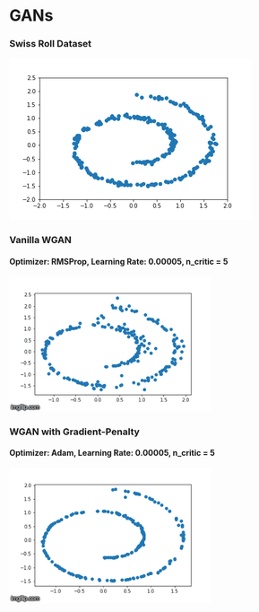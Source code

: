 # GANs
### Swiss Roll Dataset
![alt text](https://github.com/sudeepkatakol/GANs/blob/master/swiss%20roll.png)
### Vanilla WGAN
#### Optimizer: RMSProp, Learning Rate: 0.00005, n_critic = 5
![alt text](https://github.com/sudeepkatakol/GANs/blob/master/WGAN.gif)

### WGAN with Gradient-Penalty
#### Optimizer: Adam, Learning Rate: 0.00005, n_critic = 5
![alt text](https://github.com/sudeepkatakol/GANs/blob/master/WGAN-GP.gif)
